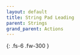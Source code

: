 ```yaml
---
layout: default
title: String Pad Leading
parent: Strings
grand_parent: Actions
---
```

{: .fs-6 .fw-300 }
